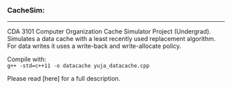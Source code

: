 ### CacheSim:  
----  
CDA 3101 Computer Organization Cache Simulator Project (Undergrad).  
Simulates a data cache with a least recently used replacement algorithm.  
For data writes it uses a write-back and write-allocate policy.  

Compile with:   
    `g++ -std=c++11 -o datacache yuja_datacache.cpp`  
  
  

Please read [here] for a full description. 
